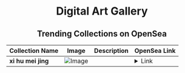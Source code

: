 <div align="center">

# Digital Art Gallery

## Trending Collections on OpenSea

| Collection Name                       | Image                                                                                     | Description                       | OpenSea Link                                                                                          |
|---------------------------------------|-------------------------------------------------------------------------------------------|-----------------------------------|--------------------------------------------------------------------------------------------------------|
| **xi hu mei jing** | ![Image](https://i.seadn.io/s/raw/files/eb4eb9cb9b2fe30fff3d63f3edb3d841.jpg?w=500&auto=format?w=200&auto=format) |  | <details><summary>Link</summary>[xi hu mei jing](https://opensea.io/collection/xi-hu-mei-jing)</details> |

</div>